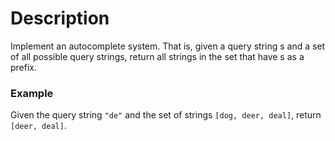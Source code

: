 # Description
Implement an autocomplete system. That is, given a query string s and a set of all possible query strings, return all strings in the set that have s as a prefix.

### Example
Given the query string ``"de"`` and the set of strings ``[dog, deer, deal]``, return ``[deer, deal]``.
